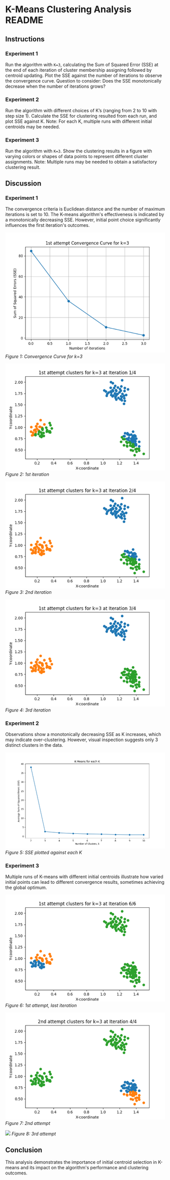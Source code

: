 # K-Means Clustering Analysis README

## Instructions

### Experiment 1
Run the algorithm with `K=3`, calculating the Sum of Squared Error (SSE) at the end of each iteration of cluster membership assigning followed by centroid updating. Plot the SSE against the number of iterations to observe the convergence curve. Question to consider: Does the SSE monotonically decrease when the number of iterations grows?

### Experiment 2
Run the algorithm with different choices of K’s (ranging from 2 to 10 with step size 1). Calculate the SSE for clustering resulted from each run, and plot SSE against K. Note: For each K, multiple runs with different initial centroids may be needed.

### Experiment 3
Run the algorithm with `K=3`. Show the clustering results in a figure with varying colors or shapes of data points to represent different cluster assignments. Note: Multiple runs may be needed to obtain a satisfactory clustering result.

## Discussion

### Experiment 1
The convergence criteria is Euclidean distance and the number of maximum iterations is set to 10. The K-means algorithm's effectiveness is indicated by a monotonically decreasing SSE. However, initial point choice significantly influences the first iteration's outcomes.

![](figs/1/1st_k3cc.png)
*Figure 1: Convergence Curve for k=3*

![](figs/1/1st_k3it.png)
*Figure 2: 1st iteration*

![](figs/1/1st_k3it2.png)
*Figure 3: 2nd iteration*

![](figs/1/1st_k3it3.png)
*Figure 4: 3rd iteration*

### Experiment 2
Observations show a monotonically decreasing SSE as K increases, which may indicate over-clustering. However, visual inspection suggests only 3 distinct clusters in the data.

![](figs/2/each_k.png)
*Figure 5: SSE plotted against each K*

### Experiment 3
Multiple runs of K-means with different initial centroids illustrate how varied initial points can lead to different convergence results, sometimes achieving the global optimum.

![](figs/3/1stlastit.png)
*Figure 6: 1st attempt, last iteration*

![](figs/3/2ndlastit.png)
*Figure 7: 2nd attempt*

![](figs/3/3rd_k3it3.png)
*Figure 8: 3rd attempt*

## Conclusion
This analysis demonstrates the importance of initial centroid selection in K-means and its impact on the algorithm's performance and clustering outcomes.

